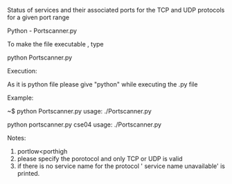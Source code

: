 
Status  of  services and  their  associated  ports  for  the  TCP  and  UDP  protocols  for  a  given  port  range

Python - Portscanner.py


To make the file executable , type 

python Portscanner.py

Execution:

As it is python file please give "python" while executing the .py file

Example: 

~$ python Portscanner.py
usage: ./Portscanner.py <hostname> <protocol> <portlow> <porthigh>

 python portscanner.py cse04
usage: ./Portscanner.py <hostname> <protocol> <portlow> <porthigh>



Notes: 
1) portlow<porthigh
2) please specify the porotocol and only TCP or UDP is valid
3) if there is no service name for the protocol ' service name unavailable' is printed.




